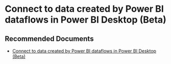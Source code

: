   <properties
	pageTitle="connect to dataflows in power bi desktop"
	description="connect to dataflows in power bi desktop"
	service="microsoft.PowerBIDedicated"
	resource="capacities"
	authors="pjfreitas"
	ms.author="pfreitas"	
	displayOrder="860"
	selfHelpType="generic"
	supportTopicIds="32631223"
	productPesIds="16334"
	cloudEnvironments="public, MoonCake, fairfax" 
	articleId="e680f9ad-8c74-2928-c214-4981874c54ae"
/>

# Connect to data created by Power BI dataflows in Power BI Desktop (Beta)

## **Recommended Documents**

* [Connect to data created by Power BI dataflows in Power BI Desktop (Beta)](https://docs.microsoft.com/power-bi/desktop-connect-dataflows)

